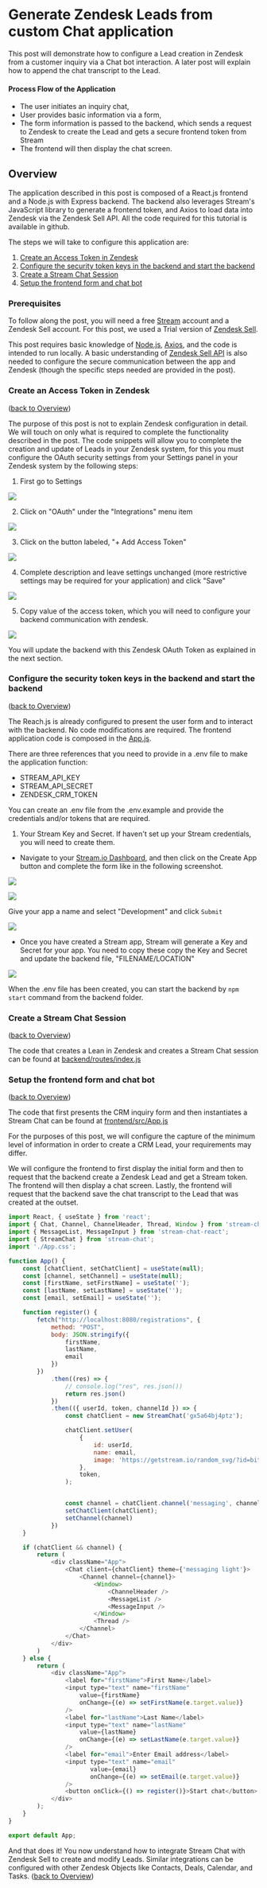 # Generate Zendesk Leads from custom Chat application
This post will demonstrate how to configure a Lead creation in Zendesk from a customer inquiry via a Chat bot interaction. A later post will explain how to append the chat transcript to the Lead.

#### Process Flow of the Application
* The user initiates an inquiry chat,
* User provides basic information via a form,
* The form information is passed to the 
backend, which sends a request to Zendesk to create the Lead and gets a secure frontend token from Stream
* The frontend will then display the chat screen.

## Overview
The application described in this post is composed of a React.js frontend and a Node.js with Express backend. The backend also leverages Stream's JavaScript library to generate a frontend token, and Axios to load data into Zendesk via the Zendesk Sell API. All the code required for this tutorial is available in github.

The steps we will take to configure this application are:
1. [Create an Access Token in Zendesk](#create-an-access-token-in-zendesk)
3. [Configure the security token keys in the backend and start the backend](#configure-the-security-token-keys-in-the-backend-and-start-the-backend)
2. [Create a Stream Chat Session](#create-a-stream-chat-session)
4. [Setup the frontend form and chat bot](#setup-the-frontend-form-and-chat-bot)

### Prerequisites

To follow along the post, you will need a free [Stream](https://getstream.io/get_started/?signup=#flat_feed) account and a Zendesk Sell account. For this post, we used a Trial version of [Zendesk Sell](https://www.zendesk.com/register/?ref=218b).

This post requires basic knowledge of [Node.js](https://nodejs.org/en/ "node website"), [Axios](https://github.com/axios/axios "Axois documentation on Github"), and the code is intended to run locally. A basic understanding of [Zendesk Sell API](https://developer.zendesk.com/rest_api/docs/sell-api/apis) is also needed to configure the secure communication between the app and Zendesk (though the specific steps needed are provided in the post).

### Create an Access Token in Zendesk
([back to Overview](#overview))

The purpose of this post is not to explain Zendesk configuration in detail. We will touch on only what is required to complete the functionality described in the post. The code snippets will allow you to complete the creation and update of Leads in your Zendesk system, for this you must configure the OAuth security settings from your Settings panel in your Zendesk system by the following steps: 

1. First go to Settings

![](images/zendesk-setting-panel.png)

2. Click on "OAuth" under the "Integrations" menu item

![](images/zendesk-OAuth-settings.png)

3. Click on the button labeled, "+ Add Access Token"

![](images/zendesk-create-OAuth.png)

4. Complete description and leave settings unchanged (more restrictive settings may be required for your application) and click "Save"

![](images/zendesk-add-access-token.png)

5. Copy value of the access token, which you will need to configure your backend communication with zendesk.

![](images/zendesk-access-token-example.png)

You will update the backend with this Zendesk OAuth Token as explained in the next section.

### Configure the security token keys in the backend and start the backend
([back to Overview](#overview))

The Reach.js is already configured to present the user form and to interact with the backend. No code modifications are required. The frontend application code is composed in the [App.js](frontend/App.js).

There are three references that you need to provide in a .env file to make the application function:
- STREAM_API_KEY
- STREAM_API_SECRET
- ZENDESK_CRM_TOKEN

You can create an .env file from the .env.example and provide the credentials and/or tokens that are required.

1. Your Stream Key and Secret.
If haven't set up your Stream credentials, you will need to create them.
- Navigate to your [Stream.io Dashboard](https://getstream.io/dashboard/), and then click on the Create App button and complete the form like in the following screenshot.

![](images/stream-dashboard-button.png)


![](images/stream-create-app-button.png)

Give your app a name and select "Development" and click `Submit`

![](images/stream-create-new-app-button.png)

- Once you have created a Stream app, Stream will generate a Key and Secret for your app. You need to copy these copy the Key and Secret and update the backend file, "FILENAME/LOCATION"

![](images/stream-key-secret-copy.png)

When the .env file has been created, you can start the backend by `npm start` command from the backend folder.

### Create a Stream Chat Session
([back to Overview](#overview))

The code that creates a Lean in Zendesk and creates a Stream Chat session can be found at [backend/routes/index.js](backend/routes/index.js)

### Setup the frontend form and chat bot
([back to Overview](#overview))

The code that first presents the CRM inquiry form and then instantiates a Stream Chat can be found at [frontend/src/App.js](frontend/src/App.js)

For the purposes of this post, we will configure the capture of the minimum level of information in order to create a CRM Lead, your requirements may differ.

We will configure the frontend to first display the initial form and then to request that the backend create a Zendesk Lead and get a Stream token. The frontend will then display a chat screen. Lastly, the frontend will request that the backend save the chat transcript to the Lead that was created at the outset.

```javascript
import React, { useState } from 'react';
import { Chat, Channel, ChannelHeader, Thread, Window } from 'stream-chat-react';
import { MessageList, MessageInput } from 'stream-chat-react';
import { StreamChat } from 'stream-chat';
import './App.css';

function App() {
    const [chatClient, setChatClient] = useState(null);
    const [channel, setChannel] = useState(null);
    const [firstName, setFirstName] = useState('');
    const [lastName, setLastName] = useState('');
    const [email, setEmail] = useState('');

    function register() {
        fetch("http://localhost:8080/registrations", {
            method: "POST",
            body: JSON.stringify({
                firstName,
                lastName,
                email
            })
        })
            .then((res) => {
                // console.log("res", res.json())
                return res.json()
            })
            .then(({ userId, token, channelId }) => {
                const chatClient = new StreamChat('gx5a64bj4ptz');

                chatClient.setUser(
                    {
                        id: userId,
                        name: email,
                        image: 'https://getstream.io/random_svg/?id=bitter-unit-5&name=Bitter+unit'
                    },
                    token,
                );


                const channel = chatClient.channel('messaging', channelId);
                setChatClient(chatClient);
                setChannel(channel)
            })
    }

    if (chatClient && channel) {
        return (
            <div className="App">
                <Chat client={chatClient} theme={'messaging light'}>
                    <Channel channel={channel}>
                        <Window>
                            <ChannelHeader />
                            <MessageList />
                            <MessageInput />
                        </Window>
                        <Thread />
                    </Channel>
                </Chat>
            </div>
        )
    } else {
        return (
            <div className="App">
                <label for="firstName">First Name</label>
                <input type="text" name="firstName"
                    value={firstName}
                    onChange={(e) => setFirstName(e.target.value)}
                />
                <label for="lastName">Last Name</label>
                <input type="text" name="lastName"
                    value={lastName}
                    onChange={(e) => setLastName(e.target.value)}
                />
                <label for="email">Enter Email address</label>
                <input type="text" name="email"
                       value={email}
                       onChange={(e) => setEmail(e.target.value)}
                />
                <button onClick={() => register()}>Start chat</button>
            </div>
        );
    }
}

export default App;

```

And that does it! You now understand how to integrate Stream Chat with Zendesk Sell to create and modify Leads. Similar integrations can be configured with other Zendesk Objects like Contacts, Deals, Calendar, and Tasks.
([back to Overview](#overview))